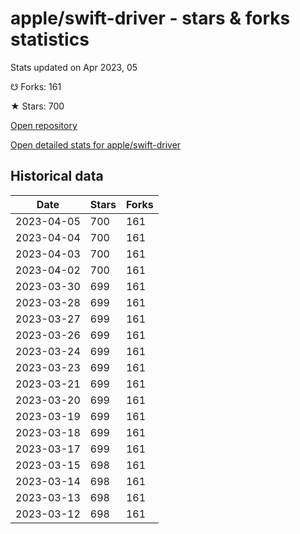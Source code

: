 # apple/swift-driver - stars & forks statistics

Stats updated on Apr 2023, 05

☋ Forks: 161

★ Stars: 700

[Open repository](https://github.com/apple/swift-driver)

[Open detailed stats for apple/swift-driver](https://reviewgithub.com/rep/apple/swift-driver)

## Historical data
| Date | Stars | Forks |
|------|-------|-------|
| 2023-04-05 | 700 | 161 | 
| 2023-04-04 | 700 | 161 | 
| 2023-04-03 | 700 | 161 | 
| 2023-04-02 | 700 | 161 | 
| 2023-03-30 | 699 | 161 | 
| 2023-03-28 | 699 | 161 | 
| 2023-03-27 | 699 | 161 | 
| 2023-03-26 | 699 | 161 | 
| 2023-03-24 | 699 | 161 | 
| 2023-03-23 | 699 | 161 | 
| 2023-03-21 | 699 | 161 | 
| 2023-03-20 | 699 | 161 | 
| 2023-03-19 | 699 | 161 | 
| 2023-03-18 | 699 | 161 | 
| 2023-03-17 | 699 | 161 | 
| 2023-03-15 | 698 | 161 | 
| 2023-03-14 | 698 | 161 | 
| 2023-03-13 | 698 | 161 | 
| 2023-03-12 | 698 | 161 | 


